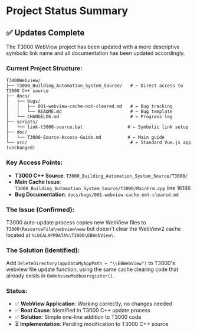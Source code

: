 # Project Status Summary

## ✅ **Updates Complete**

The T3000 WebView project has been updated with a more descriptive symbolic link name and all documentation has been updated accordingly.

### **Current Project Structure**:
```
T3000Webview/
├── T3000_Building_Automation_System_Source/   # ← Direct access to T3000 C++ source
├── docs/
│   ├── bugs/
│   │   ├── 001-webview-cache-not-cleared.md   # ← Bug tracking
│   │   └── README.md                          # ← Bug template
│   └── CHANGELOG.md                           # ← Progress log
├── scripts/
│   └── link-t3000-source.bat                 # ← Symbolic link setup
├── doc/
│   └── T3000-Source-Access-Guide.md          # ← Main guide
└── src/                                       # ← Standard Vue.js app (unchanged)
```

### **Key Access Points**:
- **T3000 C++ Source**: `T3000_Building_Automation_System_Source/T3000/`
- **Main Cache Issue**: `T3000_Building_Automation_System_Source/T3000/MainFrm.cpp` line 16186
- **Bug Documentation**: `docs/bugs/001-webview-cache-not-cleared.md`

### **The Issue (Confirmed)**:
T3000 auto-update process copies new WebView files to `T3000\ResourceFile\webview\www` but doesn't clear the WebView2 cache located at `%LOCALAPPDATA%\T3000\EBWebView\`.

### **The Solution (Identified)**:
Add `DeleteDirectory(appDataMyAppPath + "\\EBWebView")` to T3000's webview file update function, using the same cache clearing code that already exists in `OnWebviewModbusregister()`.

### **Status**:
- ✅ **WebView Application**: Working correctly, no changes needed
- ✅ **Root Cause**: Identified in T3000 C++ update process
- ✅ **Solution**: Simple one-line addition to T3000 code
- ⏳ **Implementation**: Pending modification to T3000 C++ source
